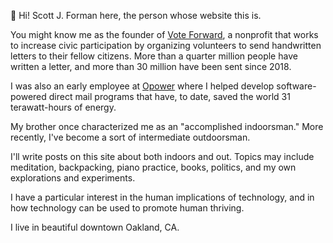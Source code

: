 &#x1F44B; Hi! Scott J. Forman here, the person whose website this is. 

You might know me as the founder of [Vote Forward](https://votefwd.org), a nonprofit that works to increase civic participation by organizing volunteers to send handwritten letters to their fellow citizens. More than a quarter million people have written a letter, and more than 30 million have been sent since 2018.

I was also an early employee at [Opower](https://opower.com) where I helped develop software-powered direct mail programs that have, to date, saved the world 31 terawatt-hours of energy.

My brother once characterized me as an "accomplished indoorsman." More recently, I've become a sort of intermediate outdoorsman. 

I'll write posts on this site about both indoors and out. Topics may include meditation, backpacking, piano practice, books, politics, and my own explorations and experiments.

I have a particular interest in the human implications of technology, and in how technology can be used to promote human thriving.

I live in beautiful downtown Oakland, CA.